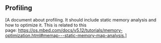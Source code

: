 ## Profiling

[A document about profiling. It should include static memory analysis and how to optimize it. This is related to this page: https://os.mbed.com/docs/v5.12/tutorials/memory-optimization.html#memap---static-memory-map-analysis.]
